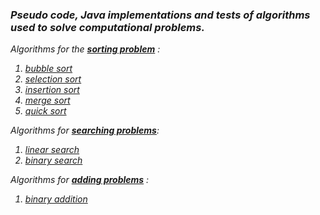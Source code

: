 
### <i>Pseudo code, Java implementations and tests of algorithms used to solve computational problems.

Algorithms for the <b>[sorting problem](https://github.com/natandaniel/algorithms_in_java/tree/master/src/main/java/sort)</b> :  

1. [bubble sort](https://github.com/natandaniel/algorithms_in_java/tree/master/src/main/java/sort/bubble)
1. [selection sort](https://github.com/natandaniel/algorithms_in_java/tree/master/src/main/java/sort/selection)
1. [insertion sort](https://github.com/natandaniel/algorithms_in_java/tree/master/src/main/java/sort/insertion)
1. [merge sort](https://github.com/natandaniel/algorithms_in_java/tree/master/src/main/java/sort/merge)
1. [quick sort](https://github.com/natandaniel/algorithms_in_java/tree/master/src/main/java/sort/quick)

Algorithms for <b>[searching problems](https://github.com/natandaniel/algorithms_in_java/tree/master/src/main/java/search)</b>:  

1. [linear search](https://github.com/natandaniel/algorithms_in_java/tree/master/src/main/java/search/linear)
1. [binary search](https://github.com/natandaniel/algorithms_in_java/tree/master/src/main/java/search/binary)

Algorithms for **[adding problems](https://github.com/natandaniel/algorithms_in_java/tree/master/src/main/java/addition)** :  

1. [binary addition](https://github.com/natandaniel/algorithms_in_java/tree/master/src/main/java/addition/binary)
